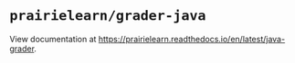 # `prairielearn/grader-java`

View documentation at <https://prairielearn.readthedocs.io/en/latest/java-grader>.
